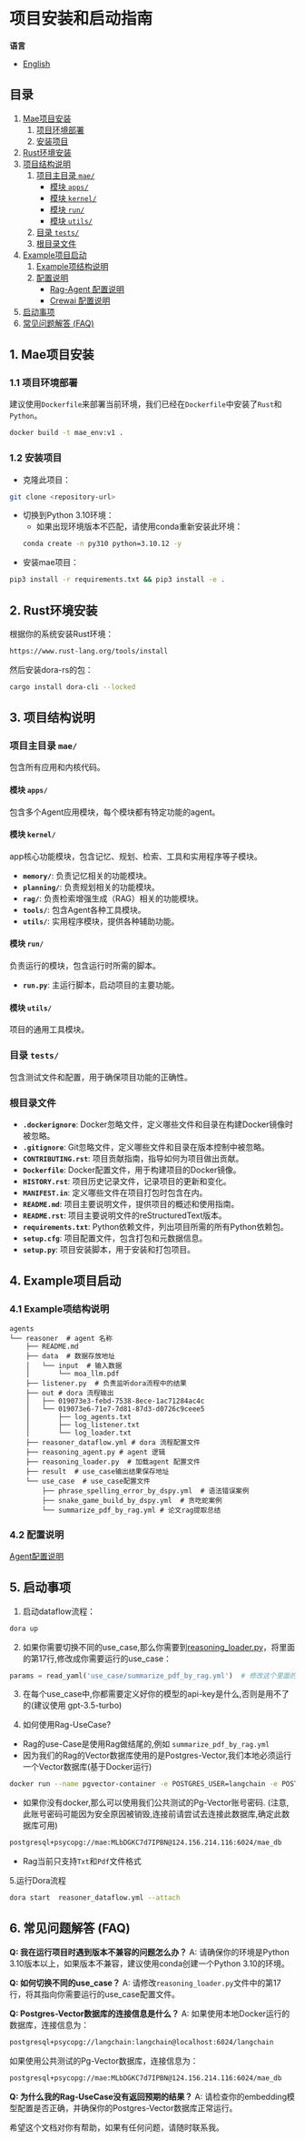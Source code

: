 
# 项目安装和启动指南
**语言**
- [English](README_en.md)


## 目录

1. [Mae项目安装](#1-mae项目安装)
   1. [项目环境部署](#11-项目环境部署)
   2. [安装项目](#12-安装项目)
2. [Rust环境安装](#2-rust环境安装)
3. [项目结构说明](#3-项目结构说明)
   1. [项目主目录 `mae/`](#项目主目录-mae)
      - [模块 `apps/`](#模块-apps)
      - [模块 `kernel/`](#模块-kernel)
      - [模块 `run/`](#模块-run)
      - [模块 `utils/`](#模块-utils)
   2. [目录 `tests/`](#目录-tests)
   3. [根目录文件](#根目录文件)
4. [Example项目启动](#4-example项目启动)
   1. [Example项结构说明](#41-example项结构说明)
   2. [配置说明](#42-配置说明)
      - [Rag-Agent 配置说明](#421-rag-agent-配置说明)
      - [Crewai 配置说明](#422-crewai-配置说明)
5. [启动事项](#5-启动事项)
6. [常见问题解答 (FAQ)](#6-常见问题解答-faq)

## 1. Mae项目安装

### 1.1 项目环境部署
建议使用`Dockerfile`来部署当前环境，我们已经在`Dockerfile`中安装了`Rust`和`Python`。
```sh
docker build -t mae_env:v1 .
```

### 1.2 安装项目

- 克隆此项目：
```sh
git clone <repository-url>
```
- 切换到Python 3.10环境：
  - 如果出现环境版本不匹配，请使用conda重新安装此环境：
  ```sh
  conda create -n py310 python=3.10.12 -y
  ```
- 安装mae项目：
```sh
pip3 install -r requirements.txt && pip3 install -e .
```

## 2. Rust环境安装
根据你的系统安装Rust环境：
```sh
https://www.rust-lang.org/tools/install
```

然后安装dora-rs的包：
```sh
cargo install dora-cli --locked
```

## 3. 项目结构说明

### 项目主目录 `mae/`
包含所有应用和内核代码。

#### 模块 `apps/`
包含多个Agent应用模块，每个模块都有特定功能的agent。

#### 模块 `kernel/`
app核心功能模块，包含记忆、规划、检索、工具和实用程序等子模块。
- **`memory/`**: 负责记忆相关的功能模块。
- **`planning/`**: 负责规划相关的功能模块。
- **`rag/`**: 负责检索增强生成（RAG）相关的功能模块。
- **`tools/`**: 包含Agent各种工具模块。
- **`utils/`**: 实用程序模块，提供各种辅助功能。

#### 模块 `run/`
负责运行的模块，包含运行时所需的脚本。
- **`run.py`**: 主运行脚本，启动项目的主要功能。

#### 模块 `utils/`
项目的通用工具模块。

### 目录 `tests/`
包含测试文件和配置，用于确保项目功能的正确性。

### 根目录文件
- **`.dockerignore`**: Docker忽略文件，定义哪些文件和目录在构建Docker镜像时被忽略。
- **`.gitignore`**: Git忽略文件，定义哪些文件和目录在版本控制中被忽略。
- **`CONTRIBUTING.rst`**: 项目贡献指南，指导如何为项目做出贡献。
- **`Dockerfile`**: Docker配置文件，用于构建项目的Docker镜像。
- **`HISTORY.rst`**: 项目历史记录文件，记录项目的更新和变化。
- **`MANIFEST.in`**: 定义哪些文件在项目打包时包含在内。
- **`README.md`**: 项目主要说明文件，提供项目的概述和使用指南。
- **`README.rst`**: 项目主要说明文件的reStructuredText版本。
- **`requirements.txt`**: Python依赖文件，列出项目所需的所有Python依赖包。
- **`setup.cfg`**: 项目配置文件，包含打包和元数据信息。
- **`setup.py`**: 项目安装脚本，用于安装和打包项目。

## 4. Example项目启动

### 4.1 Example项结构说明
```plaintext
agents
└── reasoner  # agent 名称
    ├── README.md  
    ├── data  # 数据存放地址
    │   └── input  # 输入数据
    │       └── moa_llm.pdf 
    ├── listener.py  # 负责监听dora流程中的结果
    ├── out # dora 流程输出
    │   ├── 019073e3-febd-7538-8ece-1ac71284ac4c
    │   └── 019073e6-71e7-7d81-87d3-d0726c9ceee5
    │       ├── log_agents.txt
    │       ├── log_listener.txt
    │       └── log_loader.txt
    ├── reasoner_dataflow.yml # dora 流程配置文件
    ├── reasoning_agent.py # agent 逻辑
    ├── reasoning_loader.py  # 加载agent 配置文件
    ├── result  # use_case输出结果保存地址
    └── use_case  # use_case配置文件
        ├── phrase_spelling_error_by_dspy.yml  # 语法错误案例
        ├── snake_game_build_by_dspy.yml  # 贪吃蛇案例
        └── summarize_pdf_by_rag.yml # 论文rag提取总结
```

### 4.2 配置说明
[Agent配置说明](config%2FAgent_Config_zh.md)

## 5. 启动事项

1. 启动dataflow流程：
```sh
dora up
```

2. 如果你需要切换不同的use_case,那么你需要到[reasoning_loader.py](..%2Fexamples%2Fagents%2Freasoner%2Freasoning_loader.py)，将里面的第17行,修改成你需要运行的use_case：
```python
params = read_yaml('use_case/summarize_pdf_by_rag.yml')  # 修改这个里面的yml文件地址和名称
```

3. 在每个use_case中,你都需要定义好你的模型的api-key是什么,否则是用不了的(建议使用 gpt-3.5-turbo)

4. 如何使用Rag-UseCase?
- Rag的use-Case是使用Rag做结尾的,例如 `summarize_pdf_by_rag.yml`
- 因为我们的Rag的Vector数据库使用的是Postgres-Vector,我们本地必须运行一个Vector数据库(基于Docker运行)
```sh
docker run --name pgvector-container -e POSTGRES_USER=langchain -e POSTGRES_PASSWORD=langchain -e POSTGRES_DB=langchain -p 6024:5432 -d pgvector/pgvector:pg16
```
- 如果你没有docker,那么可以使用我们公共测试的Pg-Vector账号密码. (注意,此账号密码可能因为安全原因被销毁,连接前请尝试去连接此数据库,确定此数据库可用)
```sh
postgresql+psycopg://mae:MLbDGKC7d7IPBN@124.156.214.116:6024/mae_db
```
- Rag当前只支持`Txt`和`Pdf`文件格式

5.运行Dora流程
```sh
dora start  reasoner_dataflow.yml --attach
```

## 6. 常见问题解答 (FAQ)

**Q: 我在运行项目时遇到版本不兼容的问题怎么办？**
A: 请确保你的环境是Python 3.10版本以上，如果版本不兼容，建议使用conda创建一个Python 3.10的环境。

**Q: 如何切换不同的use_case？**
A: 请修改`reasoning_loader.py`文件中的第17行，将其指向你需要运行的use_case配置文件。

**Q: Postgres-Vector数据库的连接信息是什么？**
A: 如果使用本地Docker运行的数据库，连接信息为：
```sh
postgresql+psycopg://langchain:langchain@localhost:6024/langchain
```
如果使用公共测试的Pg-Vector数据库，连接信息为：
```sh
postgresql+psycopg://mae:MLbDGKC7d7IPBN@124.156.214.116:6024/mae_db
```

**Q: 为什么我的Rag-UseCase没有返回预期的结果？**
A: 请检查你的embedding模型配置是否正确，并确保你的Postgres-Vector数据库正常运行。

希望这个文档对你有帮助，如果有任何问题，请随时联系我。
```

